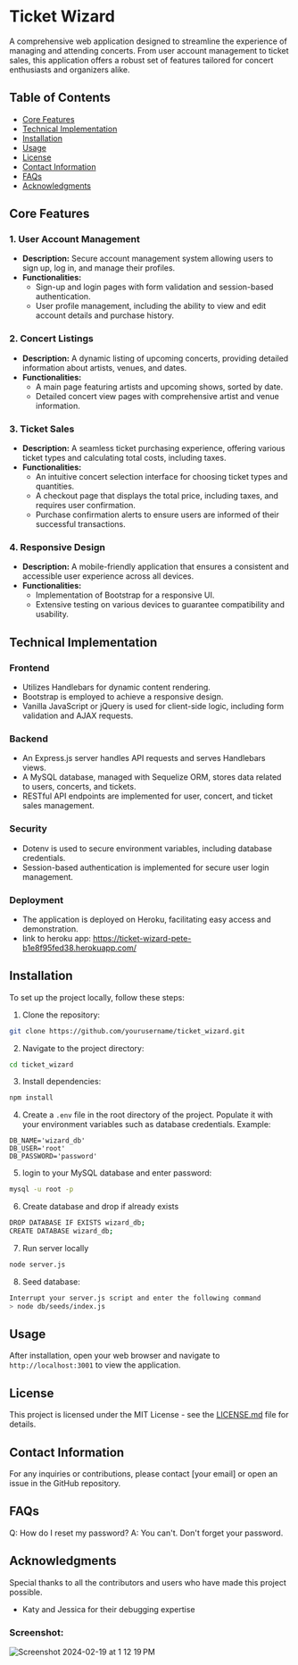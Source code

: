 # Ticket Wizard

A comprehensive web application designed to streamline the experience of managing and attending concerts. From user account management to ticket sales, this application offers a robust set of features tailored for concert enthusiasts and organizers alike.

## Table of Contents
- [Core Features](#core-features)
- [Technical Implementation](#technical-implementation)
- [Installation](#installation)
- [Usage](#usage)
- [License](#license)
- [Contact Information](#contact-information)
- [FAQs](#faqs)
- [Acknowledgments](#acknowledgments)

## Core Features

### 1. User Account Management
- **Description:** Secure account management system allowing users to sign up, log in, and manage their profiles.
- **Functionalities:**
  - Sign-up and login pages with form validation and session-based authentication.
  - User profile management, including the ability to view and edit account details and purchase history.

### 2. Concert Listings
- **Description:** A dynamic listing of upcoming concerts, providing detailed information about artists, venues, and dates.
- **Functionalities:**
  - A main page featuring artists and upcoming shows, sorted by date.
  - Detailed concert view pages with comprehensive artist and venue information.

### 3. Ticket Sales
- **Description:** A seamless ticket purchasing experience, offering various ticket types and calculating total costs, including taxes.
- **Functionalities:**
  - An intuitive concert selection interface for choosing ticket types and quantities.
  - A checkout page that displays the total price, including taxes, and requires user confirmation.
  - Purchase confirmation alerts to ensure users are informed of their successful transactions.

### 4. Responsive Design
- **Description:** A mobile-friendly application that ensures a consistent and accessible user experience across all devices.
- **Functionalities:**
  - Implementation of Bootstrap for a responsive UI.
  - Extensive testing on various devices to guarantee compatibility and usability.

## Technical Implementation

### Frontend
- Utilizes Handlebars for dynamic content rendering.
- Bootstrap is employed to achieve a responsive design.
- Vanilla JavaScript or jQuery is used for client-side logic, including form validation and AJAX requests.

### Backend
- An Express.js server handles API requests and serves Handlebars views.
- A MySQL database, managed with Sequelize ORM, stores data related to users, concerts, and tickets.
- RESTful API endpoints are implemented for user, concert, and ticket sales management.

### Security
- Dotenv is used to secure environment variables, including database credentials.
- Session-based authentication is implemented for secure user login management.

### Deployment
- The application is deployed on Heroku, facilitating easy access and demonstration.
- link to heroku app: https://ticket-wizard-pete-b1e8f95fed38.herokuapp.com/

## Installation

To set up the project locally, follow these steps:

1. Clone the repository:
```bash
git clone https://github.com/yourusername/ticket_wizard.git
```
2. Navigate to the project directory:
```bash
cd ticket_wizard
```
3. Install dependencies:
```bash
npm install
```
4. Create a `.env` file in the root directory of the project. Populate it with your environment variables such as database credentials. Example:
```plaintext
DB_NAME='wizard_db'
DB_USER='root'
DB_PASSWORD='password'
```
5. login to your MySQL database and enter password:
```bash
mysql -u root -p
```
6. Create database and drop if already exists
```bash
DROP DATABASE IF EXISTS wizard_db;
CREATE DATABASE wizard_db;
```
7. Run server locally
```bash
node server.js
```
8. Seed database:
```bash
Interrupt your server.js script and enter the following command
> node db/seeds/index.js
```
## Usage

After installation, open your web browser and navigate to `http://localhost:3001` to view the application.

## License

This project is licensed under the MIT License - see the [LICENSE.md](LICENSE) file for details.

## Contact Information

For any inquiries or contributions, please contact [your email] or open an issue in the GitHub repository.

## FAQs

Q: How do I reset my password?
A: You can't. Don't forget your password.

## Acknowledgments

Special thanks to all the contributors and users who have made this project possible.
- Katy and Jessica for their debugging expertise

### Screenshot:
![Screenshot 2024-02-19 at 1 12 19 PM](https://github.com/blomjonathon/project2/assets/126799836/79ca4f9c-67a2-4cad-80b8-db6f48ba1ccd)


